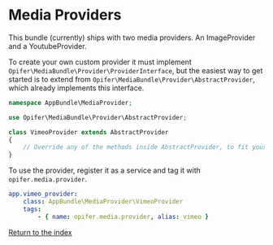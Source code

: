 Media Providers
===============

This bundle (currently) ships with two media providers. An ImageProvider and a 
YoutubeProvider.

To create your own custom provider it must implement `Opifer\MediaBundle\Provider\ProviderInterface`,
but the easiest way to get started is to extend from `Opifer\MediaBundle\Provider\AbstractProvider`,
which already implements this interface.

```php
namespace AppBundle\MediaProvider;

use Opifer\MediaBundle\Provider\AbstractProvider;

class VimeoProvider extends AbstractProvider
{
    // Override any of the methods inside AbstractProvider, to fit your needs.
}
```

To use the provider, register it as a service and tag it with `opifer.media.provider`.

```yaml
app.vimeo_provider:
    class: AppBundle\MediaProvider\VimeoProvider
    tags:
        - { name: opifer.media.provider, alias: vimeo }
```

[Return to the index](../../index.md)
